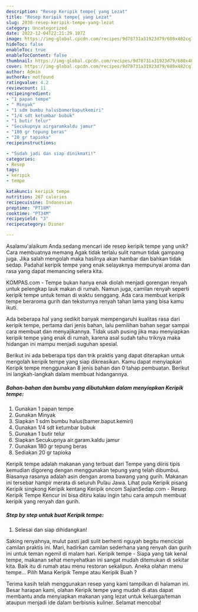 ```yaml
---
description: "Resep Keripik tempe{ yang Lezat"
title: "Resep Keripik tempe{ yang Lezat"
slug: 2038-resep-keripik-tempe-yang-lezat
category: Uncategorized
date: 2022-12-04T22:21:29.107Z
image: https://img-global.cpcdn.com/recipes/9d78731a31923d79/680x482cq70/keripik-tempe-foto-resep-utama.jpg
hideToc: false
enableToc: true
enableTocContent: false
thumbnail: https://img-global.cpcdn.com/recipes/9d78731a31923d79/680x482cq70/keripik-tempe-foto-resep-utama.jpg
cover: https://img-global.cpcdn.com/recipes/9d78731a31923d79/680x482cq70/keripik-tempe-foto-resep-utama.jpg
author: Admin
authorAv: notfound
ratingvalue: 4.2
reviewcount: 11
recipeingredient:
- "1 papan tempe"
- " Minyak"
- "1 sdm bumbu halusbamerbaputkemiri"
- "1/4 sdt ketumbar bubuk"
- "1 butir telur"
- "Secukupnya airgaramkaldu jamur"
- "180 gr tepung beras"
- "20 gr tapioka"
recipeinstructions:

- "Sudah jadi dan siap dinikmati!"
categories:
- Resep
tags:
- keripik
- tempe

katakunci: keripik tempe 
nutrition: 267 calories
recipecuisine: Indonesian
preptime: "PT18M"
cooktime: "PT34M"
recipeyield: "3"
recipecategory: Dinner

---
```



Asalamu'alaikum Anda sedang mencari ide resep keripik tempe yang unik? Cara membuatnya memang Agak tidak terlalu sulit namun tidak gampang juga. Jika salah mengolah maka hasilnya akan hambar dan bahkan tidak sedap. Padahal keripik tempe yang enak selayaknya mempunyai aroma dan rasa yang dapat memancing selera kita.


KOMPAS.com - Tempe bukan hanya enak diolah menjadi gorengan renyah untuk pelengkap lauk makan di rumah. Namun juga, camilan renyah seperti keripik tempe untuk teman di waktu senggang. Ada cara membuat keripik tempe beraroma gurih dan teksturnya renyah tahan lama yang bisa kamu ikuti.

Ada beberapa hal yang sedikit banyak mempengaruhi kualitas rasa dari keripik tempe, pertama dari jenis bahan, lalu pemilihan bahan segar sampai cara membuat dan menyajikannya. Tidak usah pusing jika mau menyiapkan keripik tempe yang enak di rumah, karena asal sudah tahu triknya maka hidangan ini mampu menjadi suguhan spesial.


Berikut ini ada beberapa tips dan trik praktis yang dapat diterapkan untuk mengolah keripik tempe yang siap dikreasikan. Kamu dapat menyiapkan Keripik tempe menggunakan 8 jenis bahan dan 0 tahap pembuatan. Berikut ini langkah-langkah dalam membuat hidangannya.

<!--inarticleads1-->

##### Bahan-bahan dan bumbu yang dibutuhkan dalam menyiapkan Keripik tempe:

1. Gunakan 1 papan tempe
1. Gunakan  Minyak
1. Siapkan 1 sdm bumbu halus(bamer.baput.kemiri)
1. Gunakan 1/4 sdt ketumbar bubuk
1. Gunakan 1 butir telur
1. Siapkan Secukupnya air.garam.kaldu jamur
1. Gunakan 180 gr tepung beras
1. Sediakan 20 gr tapioka


Keripik tempe adalah makanan yang terbuat dari Tempe yang diiris tipis kemudian digoreng dengan menggunakan tepung yang telah dibumbui. Biasanya rasanya adalah asin dengan aroma bawang yang gurih. Makanan ini tersebar hampir merata di seluruh Pulau Jawa. Lihat pula Keripik pisang Keripik singkong Keripik kentang Keripik oncom SajianSedap.com - Resep Keripik Tempe Kencur ini bisa ditiru kalau ingin tahu cara ampuh membuat keripik yang renyah dan gurih. 

<!--inarticleads2-->

##### Step by step untuk buat Keripik tempe:


1. Selesai dan siap dihidangkan!

Saking renyahnya, mulut pasti jadi sulit berhenti nguyah begitu mencicipi camilan praktis ini. Mari, hadirkan camilan sederhana yang renyah dan gurih ini untuk teman ngemil di malam hari. Keripik tempe - Siapa yang tak kenal tempe, makanan sehat menyehatkan ini sangat mudah ditemukan di sekitar kita. Baik itu di rumah atau menu restoran sekalipun. Aneka olahan menu tempe… Pilih Mana Keripik Tempe atau Keripik Buah ? 

Terima kasih telah menggunakan resep yang kami tampilkan di halaman ini. Besar harapan kami, olahan Keripik tempe yang mudah di atas dapat membantu anda menyiapkan makanan yang lezat untuk keluarga/teman ataupun menjadi ide dalam berbisnis kuliner. Selamat mencoba!
